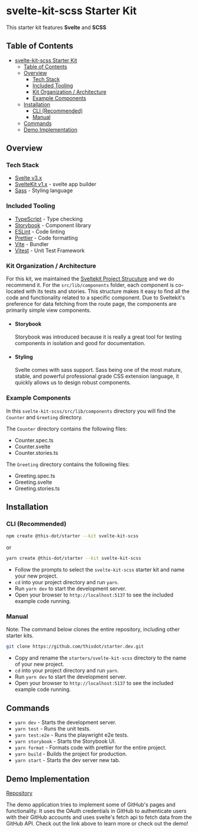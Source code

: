 # svelte-kit-scss Starter Kit

This starter kit features **Svelte** and **SCSS**

## Table of Contents

- [svelte-kit-scss Starter Kit](#svelte-kit-scss-starter-kit)
  - [Table of Contents](#table-of-contents)
  - [Overview](#overview)
    - [Tech Stack](#tech-stack)
    - [Included Tooling](#included-tooling)
    - [Kit Organization / Architecture](#kit-organization--architecture)
    - [Example Components](#example-components)
  - [Installation](#installation)
    - [CLI (Recommended)](#cli-recommended)
    - [Manual](#manual)
  - [Commands](#commands)
  - [Demo Implementation](#demo-implementation)

## Overview

### Tech Stack

- [Svelte v3.x](https://svelte.dev/)
- [SvelteKit v1.x](https://kit.svelte.dev/) - svelte app builder
- [Sass](https://sass-lang.com/) - Styling language

### Included Tooling

- [TypeScript](https://www.typescriptlang.org/) - Type checking
- [Storybook](https://storybook.js.org/) - Component library
- [ESLint](https://eslint.org/) - Code linting
- [Prettier](https://prettier.io/) - Code formatting
- [Vite](https://vitejs.dev/) - Bundler
- [Vitest](https://vitest.dev/) - Unit Test Framework

### Kit Organization / Architecture

For this kit, we maintained the [Sveltekit Project Strucuture](https://kit.svelte.dev/docs/project-structure) and we do recommend it. For the `src/lib/components` folder, each component is co-located with its tests and stories. This structure makes it easy to find all the code and functionality related to a specific component. Due to Sveltekit's preference for data fetching from the route page, the components are primarily simple view components.

- #### Storybook

  Storybook was introduced because it is really a great tool for testing components in isolation and good for documentation.

- #### Styling

  Svelte comes with sass support. Sass being one of the most mature, stable, and powerful professional grade CSS extension language, it quickly allows us to design robust components.

### Example Components

In this `svelte-kit-scss/src/lib/components` directory you will find the `Counter` and `Greeting` directory.

The `Counter` directory contains the following files:

- Counter.spec.ts
- Counter.svelte
- Counter.stories.ts

The `Greeting` directory contains the following files:

- Greeting.spec.ts
- Greeting.svelte
- Greeting.stories.ts

## Installation

### CLI (Recommended)

```bash
npm create @this-dot/starter --kit svelte-kit-scss
```

or

```bash
yarn create @this-dot/starter --kit svelte-kit-scss
```

- Follow the prompts to select the `svelte-kit-scss` starter kit and name your new project.
- `cd` into your project directory and run `yarn`.
- Run `yarn dev` to start the development server.
- Open your browser to `http://localhost:5137` to see the included example code running.

### Manual

Note: The command below clones the entire repository, including other starter kits.

```bash
git clone https://github.com/thisdot/starter.dev.git
```

- Copy and rename the `starters/svelte-kit-scss` directory to the name of your new project.
- `cd` into your project directory and run `yarn`.
- Run `yarn dev` to start the development server.
- Open your browser to `http://localhost:5137` to see the included example code running.

## Commands

- `yarn dev` - Starts the development server.
- `yarn test` - Runs the unit tests.
- `yarn test:e2e` - Runs the playwright e2e tests.
- `yarn storybook` - Starts the Storybook UI.
- `yarn format` - Formats code with prettier for the entire project.
- `yarn build` - Builds the project for production.
- `yarn start` - Starts the dev server new tab.

## Demo Implementation

[Repository](https://github.com/thisdot/starter.dev-github-showcases/tree/main/svelte-kit-scss)

The demo application tries to implement some of GitHub's pages and functionality. It uses the OAuth credentials in GitHub to authenticate users with their GitHub accounts and uses svelte's fetch api to fetch data from the GitHub API. Check out the link above to learn more or check out the demo!
